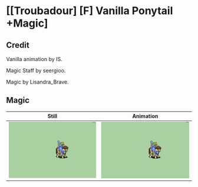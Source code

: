 # [\[Troubadour\] \[F\] Vanilla Ponytail +Magic]

## Credit

Vanilla animation by IS.

Magic Staff by seergioo.

Magic by Lisandra_Brave.
	
## Magic

| Still | Animation |
| :---: | :-------: |
| ![Magic still](./Magic_000.png) | ![Magic animation](./Magic.gif) |
